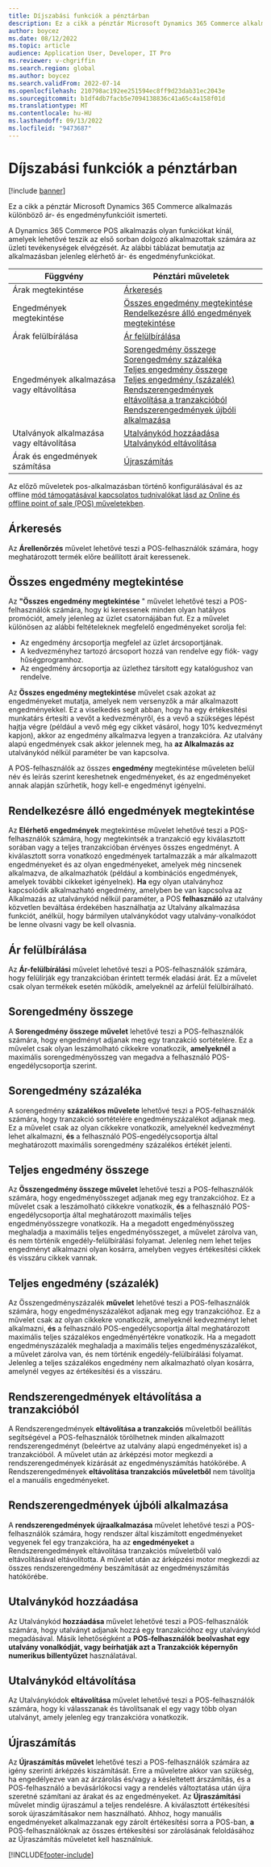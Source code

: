 ```yaml
---
title: Díjszabási funkciók a pénztárban
description: Ez a cikk a pénztár Microsoft Dynamics 365 Commerce alkalmazás különböző ár- és engedményfunkcióit ismerteti.
author: boycez
ms.date: 08/12/2022
ms.topic: article
audience: Application User, Developer, IT Pro
ms.reviewer: v-chgriffin
ms.search.region: global
ms.author: boycez
ms.search.validFrom: 2022-07-14
ms.openlocfilehash: 210798ac192ee251594ec8ff9d23dab31ec2043e
ms.sourcegitcommit: b1df4db7facb5e7094138836c41a65c4a158f01d
ms.translationtype: MT
ms.contentlocale: hu-HU
ms.lasthandoff: 09/13/2022
ms.locfileid: "9473687"
---
```

# <a name="pricing-functions-in-pos"></a>Díjszabási funkciók a pénztárban

[!include [banner](includes/banner.md)]

Ez a cikk a pénztár Microsoft Dynamics 365 Commerce alkalmazás különböző ár- és engedményfunkcióit ismerteti.

A Dynamics 365 Commerce POS alkalmazás olyan funkciókat kínál, amelyek lehetővé teszik az első sorban dolgozó alkalmazottak számára az üzleti tevékenységek elvégzését. Az alábbi táblázat bemutatja az alkalmazásban jelenleg elérhető ár- és engedményfunkciókat.

| Függvény                       | Pénztári műveletek |
|--------------------------------|----------------|
| Árak megtekintése                    | [Árkeresés](#price-check) |
| Engedmények megtekintése                 | [Összes engedmény megtekintése](#view-all-discounts)<br>[Rendelkezésre álló engedmények megtekintése](#view-available-discounts) |
| Árak felülbírálása                | [Ár felülbírálása](#price-override) |
| Engedmények alkalmazása vagy eltávolítása      | [Sorengedmény összege](#line-discount-amount)<br>[Sorengedmény százaléka](#line-discount-percent)<br>[Teljes engedmény összege](#total-discount-amount)<br>[Teljes engedmény (százalék)](#total-discount-percent)<br>[Rendszerengedmények eltávolítása a tranzakcióból](#remove-system-discounts-from-transaction)<br>[Rendszerengedmények újbóli alkalmazása](#reapply-system-discounts) |
| Utalványok alkalmazása vagy eltávolítása        | [Utalványkód hozzáadása](#add-coupon-code)<br>[Utalványkód eltávolítása](#remove-coupon-code) |
| Árak és engedmények számítása | [Újraszámítás](#recalculate) |

Az előző műveletek pos-alkalmazásban történő konfigurálásával és az offline [mód támogatásával kapcsolatos tudnivalókat lásd az Online és offline point of sale (POS) műveletekben](pos-operations.md).

## <a name="price-check"></a>Árkeresés

Az **Árellenőrzés** művelet lehetővé teszi a POS-felhasználók számára, hogy meghatározott termék előre beállított árait keressenek.

## <a name="view-all-discounts"></a>Összes engedmény megtekintése

Az **"Összes engedmény megtekintése** " művelet lehetővé teszi a POS-felhasználók számára, hogy ki keressenek minden olyan hatályos promóciót, amely jelenleg az üzlet csatornájában fut. Ez a művelet különösen az alábbi feltételeknek megfelelő engedményeket sorolja fel:

- Az engedmény árcsoportja megfelel az üzlet árcsoportjának.
- A kedvezményhez tartozó árcsoport hozzá van rendelve egy fiók- vagy hűségprogramhoz.
- Az engedmény árcsoportja az üzlethez társított egy katalógushoz van rendelve.

Az **Összes engedmény megtekintése** művelet csak azokat az engedményeket mutatja, amelyek nem versenyzők a már alkalmazott engedményekkel. Ez a viselkedés segít abban, hogy ha egy értékesítési munkatárs értesíti a vevőt a kedvezményről, és a vevő a szükséges lépést hajtja végre (például a vevő még egy cikket vásárol, hogy 10% kedvezményt kapjon), akkor az engedmény alkalmazva legyen a tranzakcióra. Az utalvány alapú engedmények csak akkor jelennek meg, ha **az Alkalmazás az** utalványkód nélkül paraméter be van kapcsolva.

A POS-felhasználók az összes **engedmény** megtekintése műveleten belül név és leírás szerint kereshetnek engedményeket, és az engedményeket annak alapján szűrhetik, hogy kell-e engedményt igényelni.

## <a name="view-available-discounts"></a>Rendelkezésre álló engedmények megtekintése

Az **Elérhető engedmények** megtekintése művelet lehetővé teszi a POS-felhasználók számára, hogy megtekintsék a tranzakció egy kiválasztott sorában vagy a teljes tranzakcióban érvényes összes engedményt. A kiválasztott sorra vonatkozó engedmények tartalmazzák a már alkalmazott engedményeket és az olyan engedményeket, amelyek még nincsenek alkalmazva, de alkalmazhatók (például a kombinációs engedmények, amelyek további cikkeket igényelnek). **Ha** egy olyan utalványhoz kapcsolódik alkalmazható engedmény, amelyben be van kapcsolva az Alkalmazás az utalványkód nélkül paraméter, a POS **felhasználó** az utalvány közvetlen beváltása érdekében használhatja az Utalvány alkalmazása funkciót, anélkül, hogy bármilyen utalványkódot vagy utalvány-vonalkódot be lenne olvasni vagy be kell olvasnia.

## <a name="price-override"></a>Ár felülbírálása

Az **Ár-felülbírálási** művelet lehetővé teszi a POS-felhasználók számára, hogy felülírják egy tranzakcióban érintett termék eladási árát. Ez a művelet csak olyan termékek esetén működik, amelyeknél az árfelül felülbírálható.

## <a name="line-discount-amount"></a>Sorengedmény összege

A **Sorengedmény összege művelet** lehetővé teszi a POS-felhasználók számára, hogy engedményt adjanak meg egy tranzakció sortételére. Ez a művelet csak olyan leszámolható cikkekre vonatkozik, **amelyeknél** a maximális sorengedményösszeg van megadva a felhasználó POS-engedélycsoportja szerint.

## <a name="line-discount-percent"></a>Sorengedmény százaléka

A sorengedmény **százalékos művelete** lehetővé teszi a POS-felhasználók számára, hogy tranzakció sortételére engedményszázalékot adjanak meg. Ez a művelet csak az olyan cikkekre vonatkozik, amelyeknél kedvezményt lehet alkalmazni, **és** a felhasználó POS-engedélycsoportja által meghatározott maximális sorengedmény százalékos értékét jelenti.

## <a name="total-discount-amount"></a>Teljes engedmény összege

Az **Összengedmény összege művelet** lehetővé teszi a POS-felhasználók számára, hogy engedményösszeget adjanak meg egy tranzakcióhoz. Ez a művelet csak a leszámolható cikkekre vonatkozik, **és** a felhasználó POS-engedélycsoportja által meghatározott maximális teljes engedményösszegre vonatkozik. Ha a megadott engedményösszeg meghaladja a maximális teljes engedményösszeget, a művelet zárolva van, és nem történik engedély-felülbírálási folyamat. Jelenleg nem lehet teljes engedményt alkalmazni olyan kosárra, amelyben vegyes értékesítési cikkek és visszáru cikkek vannak.

## <a name="total-discount-percent"></a>Teljes engedmény (százalék)

Az Összengedményszázalék **művelet** lehetővé teszi a POS-felhasználók számára, hogy engedményszázalékot adjanak meg egy tranzakcióhoz. Ez a művelet csak az olyan cikkekre vonatkozik, amelyeknél kedvezményt lehet alkalmazni, **és** a felhasználó POS-engedélycsoportja által meghatározott maximális teljes százalékos engedményértékre vonatkozik. Ha a megadott engedményszázalék meghaladja a maximális teljes engedményszázalékot, a művelet zárolva van, és nem történik engedély-felülbírálási folyamat. Jelenleg a teljes százalékos engedmény nem alkalmazható olyan kosárra, amelynél vegyes az értékesítési és a visszáru.

## <a name="remove-system-discounts-from-transaction"></a>Rendszerengedmények eltávolítása a tranzakcióból

A Rendszerengedmények **eltávolítása a tranzakciós** műveletből beállítás segítségével a POS-felhasználók törölhetnek minden alkalmazott rendszerengedményt (beleértve az utalvány alapú engedményeket is) a tranzakcióból. A művelet után az árképzési motor megkezdi a rendszerengedmények kizárását az engedményszámítás hatókörébe. A Rendszerengedmények **eltávolítása tranzakciós műveletből** nem távolítja el a manuális engedményeket.

## <a name="reapply-system-discounts"></a>Rendszerengedmények újbóli alkalmazása

A **rendszerengedmények újraalkalmazása** művelet lehetővé teszi a POS-felhasználók számára, hogy rendszer által kiszámított engedményeket vegyenek fel egy tranzakcióra, ha az **engedményeket** a Rendszerengedmények eltávolítása tranzakciós műveletből való eltávolításával eltávolította. A művelet után az árképzési motor megkezdi az összes rendszerengedmény beszámítását az engedményszámítás hatókörébe.

## <a name="add-coupon-code"></a>Utalványkód hozzáadása

Az Utalványkód **hozzáadása** művelet lehetővé teszi a POS-felhasználók számára, hogy utalványt adjanak hozzá egy tranzakcióhoz egy utalványkód megadásával. Másik lehetőségként a **POS-felhasználók beolvashat egy utalvány vonalkódját, vagy beírhatják azt a Tranzakciók képernyőn numerikus billentyűzet** használatával.

## <a name="remove-coupon-code"></a>Utalványkód eltávolítása

Az Utalványkódok **eltávolítása** művelet lehetővé teszi a POS-felhasználók számára, hogy ki válasszanak és távolítsanak el egy vagy több olyan utalványt, amely jelenleg egy tranzakcióra vonatkozik.

## <a name="recalculate"></a>Újraszámítás

Az **Újraszámítás művelet** lehetővé teszi a POS-felhasználók számára az igény szerinti árképzés kiszámítását. Erre a műveletre akkor van szükség, ha engedélyezve van az árzárolás és/vagy a késleltetett árszámítás, és a POS-felhasználó a bevásárlókocsi vagy a rendelés változtatása után újra szeretné számítani az árakat és az engedményeket. Az **Újraszámítási** művelet mindig újraszámul a teljes rendelésre. A kiválasztott értékesítési sorok újraszámításakor nem használható. Ahhoz, hogy manuális engedményeket alkalmazzanak egy zárolt értékesítési sorra a POS-ban, **a** POS-felhasználóknak az összes értékesítési sor zárolásának feloldásához az Újraszámítás műveletet kell használniuk.

[!INCLUDE[footer-include](../includes/footer-banner.md)]
